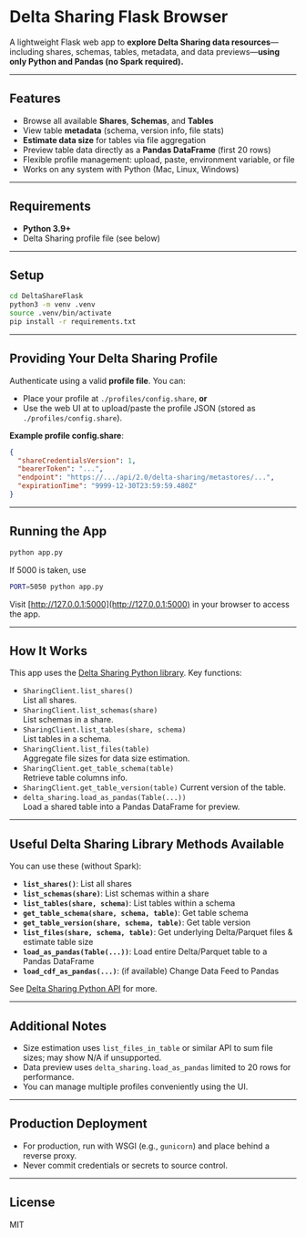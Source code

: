 # Delta Sharing Flask Browser

A lightweight Flask web app to **explore Delta Sharing data resources**—including shares, schemas, tables, metadata, and data previews—**using only Python and Pandas (no Spark required).**

---

## Features

- Browse all available **Shares**, **Schemas**, and **Tables**
- View table **metadata** (schema, version info, file stats)
- **Estimate data size** for tables via file aggregation
- Preview table data directly as a **Pandas DataFrame** (first 20 rows)
- Flexible profile management: upload, paste, environment variable, or file
- Works on any system with Python (Mac, Linux, Windows)

---

## Requirements

- **Python 3.9+**
- Delta Sharing profile file (see below)

---

## Setup

```bash
cd DeltaShareFlask
python3 -m venv .venv
source .venv/bin/activate
pip install -r requirements.txt
```

---

## Providing Your Delta Sharing Profile

Authenticate using a valid **profile file**. You can:
- Place your profile at `./profiles/config.share`, **or**
- Use the web UI at to upload/paste the profile JSON (stored as `./profiles/config.share`).

**Example profile config.share**:

```json
{
  "shareCredentialsVersion": 1,
  "bearerToken": "...",
  "endpoint": "https://.../api/2.0/delta-sharing/metastores/...",
  "expirationTime": "9999-12-30T23:59:59.480Z"
}
```

---

## Running the App

```bash
python app.py
```

If 5000 is taken, use

```bash
PORT=5050 python app.py
```

Visit [http://127.0.0.1:5000](http://127.0.0.1:5000) in your browser to access the app.

---

## How It Works

This app uses the [Delta Sharing Python library](https://github.com/delta-io/delta-sharing). Key functions:

- `SharingClient.list_shares()`  
  List all shares.
- `SharingClient.list_schemas(share)`  
  List schemas in a share.
- `SharingClient.list_tables(share, schema)`  
  List tables in a schema.
- `SharingClient.list_files(table)`  
  Aggregate file sizes for data size estimation.
- `SharingClient.get_table_schema(table)`  
  Retrieve table columns info.
- `SharingClient.get_table_version(table)` 
  Current version of the table.
- `delta_sharing.load_as_pandas(Table(...))`  
  Load a shared table into a Pandas DataFrame for preview.


---

## Useful Delta Sharing Library Methods Available

You can use these (without Spark):

- **`list_shares()`**: List all shares
- **`list_schemas(share)`**: List schemas within a share
- **`list_tables(share, schema)`**: List tables within a schema
- **`get_table_schema(share, schema, table)`**: Get table schema
- **`get_table_version(share, schema, table)`**: Get table version
- **`list_files(share, schema, table)`**: Get underlying Delta/Parquet files & estimate table size
- **`load_as_pandas(Table(...))`**: Load entire Delta/Parquet table to a Pandas DataFrame
- **`load_cdf_as_pandas(...)`**: (if available) Change Data Feed to Pandas

See [Delta Sharing Python API](https://github.com/delta-io/delta-sharing/tree/main/python) for more.

---

## Additional Notes

- Size estimation uses `list_files_in_table` or similar API to sum file sizes; may show N/A if unsupported.
- Data preview uses `delta_sharing.load_as_pandas` limited to 20 rows for performance.
- You can manage multiple profiles conveniently using the UI.

---

## Production Deployment

- For production, run with WSGI (e.g., `gunicorn`) and place behind a reverse proxy.
- Never commit credentials or secrets to source control.

---

## License

MIT
